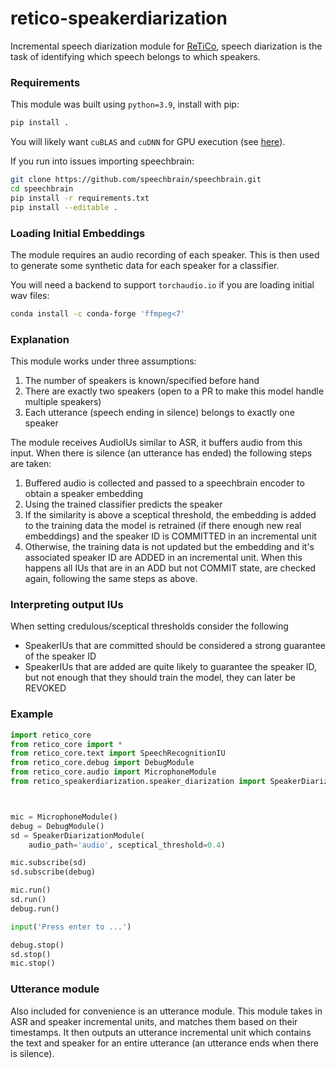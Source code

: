# retico-speakerdiarization

Incremental speech diarization module for [ReTiCo](https://github.com/retico-team), speech diarization is the task of identifying which speech belongs to which speakers.

### Requirements

This module was built using `python=3.9`, install with pip:
```bash
pip install .
```
You will likely want `cuBLAS` and `cuDNN` for GPU execution (see [here](https://pytorch.org/get-started/locally/)).

If you run into issues importing speechbrain:
```bash
git clone https://github.com/speechbrain/speechbrain.git
cd speechbrain
pip install -r requirements.txt
pip install --editable .
```

### Loading Initial Embeddings

The module requires an audio recording of each speaker. This is then used to generate some synthetic data for each speaker for a classifier.

You will need a backend to support `torchaudio.io` if you are loading initial wav files:
```bash
conda install -c conda-forge 'ffmpeg<7'
```
### Explanation

This module works under three assumptions:
1. The number of speakers is known/specified before hand
2. There are exactly two speakers (open to a PR to make this model handle multiple speakers)
3. Each utterance (speech ending in silence) belongs to exactly one speaker

The module receives AudioIUs similar to ASR, it buffers audio from this input. When there is silence (an utterance has ended) the following steps are taken:
1. Buffered audio is collected and passed to a speechbrain encoder to obtain a speaker embedding
2. Using the trained classifier predicts the speaker
3. If the similarity is above a sceptical threshold, the embedding is added to the training data the model is retrained (if there enough new real embeddings) and the speaker ID is COMMITTED in an incremental unit
4. Otherwise, the training data is not updated but the embedding and it's associated speaker ID are ADDED in an incremental unit. When this happens all IUs that are in an ADD but not COMMIT state, are checked again, following the same steps as above.

### Interpreting output IUs

When setting credulous/sceptical thresholds consider the following
- SpeakerIUs that are committed should be considered a strong guarantee of the speaker ID
- SpeakerIUs that are added are quite likely to guarantee the speaker ID, but not enough that they should train the model, they can later be REVOKED

### Example
```python
import retico_core
from retico_core import *
from retico_core.text import SpeechRecognitionIU
from retico_core.debug import DebugModule
from retico_core.audio import MicrophoneModule
from retico_speakerdiarization.speaker_diarization import SpeakerDiarizationModule, SpeakerIU



mic = MicrophoneModule()
debug = DebugModule()
sd = SpeakerDiarizationModule(
    audio_path='audio', sceptical_threshold=0.4)

mic.subscribe(sd)
sd.subscribe(debug)

mic.run()
sd.run()
debug.run()

input('Press enter to ...')

debug.stop()
sd.stop()
mic.stop()

```
### Utterance module
Also included for convenience is an utterance module. This module takes in ASR and speaker incremental units, and matches them based on their timestamps. It then outputs an utterance incremental unit which contains the text and speaker for an entire utterance (an utterance ends when there is silence).
